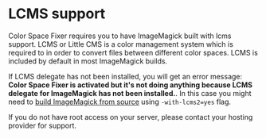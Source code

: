 # LCMS support

Color Space Fixer requires you to have ImageMagick built with lcms support. LCMS or Little CMS is a color management system which is required to in order to convert files between different color spaces. LCMS is included by default in most ImageMagick builds.

If LCMS delegate has not been installed, you will get an error message: **Color Space Fixer is activated but it's not doing anything because LCMS delegate for ImageMagick has not been installed.**. In this case you might need to [build ImageMagick from source](https://imagemagick.org/script/install-source.php) using `-with-lcms2=yes` flag.

If you do not have root access on your server, please contact your hosting provider for support.
